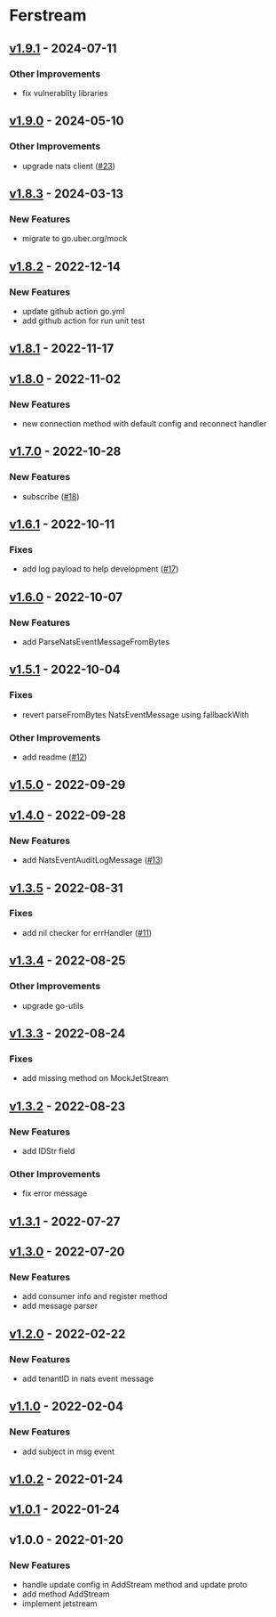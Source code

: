 # Ferstream


<a name="v1.9.1"></a>
## [v1.9.1] - 2024-07-11
### Other Improvements
- fix vulnerablity libraries


<a name="v1.9.0"></a>
## [v1.9.0] - 2024-05-10
### Other Improvements
- upgrade nats client ([#23](https://github.com/kumparan/ferstream/issues/23))


<a name="v1.8.3"></a>
## [v1.8.3] - 2024-03-13
### New Features
- migrate to go.uber.org/mock


<a name="v1.8.2"></a>
## [v1.8.2] - 2022-12-14
### New Features
- update github action go.yml
- add github action for run unit test


<a name="v1.8.1"></a>
## [v1.8.1] - 2022-11-17

<a name="v1.8.0"></a>
## [v1.8.0] - 2022-11-02
### New Features
- new connection method with default config and reconnect handler


<a name="v1.7.0"></a>
## [v1.7.0] - 2022-10-28
### New Features
- subscribe ([#18](https://github.com/kumparan/ferstream/issues/18))


<a name="v1.6.1"></a>
## [v1.6.1] - 2022-10-11
### Fixes
- add log payload to help development ([#17](https://github.com/kumparan/ferstream/issues/17))


<a name="v1.6.0"></a>
## [v1.6.0] - 2022-10-07
### New Features
- add ParseNatsEventMessageFromBytes


<a name="v1.5.1"></a>
## [v1.5.1] - 2022-10-04
### Fixes
- revert parseFromBytes NatsEventMessage using fallbackWith

### Other Improvements
- add readme ([#12](https://github.com/kumparan/ferstream/issues/12))


<a name="v1.5.0"></a>
## [v1.5.0] - 2022-09-29

<a name="v1.4.0"></a>
## [v1.4.0] - 2022-09-28
### New Features
- add NatsEventAuditLogMessage ([#13](https://github.com/kumparan/ferstream/issues/13))


<a name="v1.3.5"></a>
## [v1.3.5] - 2022-08-31
### Fixes
- add nil checker for errHandler ([#11](https://github.com/kumparan/ferstream/issues/11))


<a name="v1.3.4"></a>
## [v1.3.4] - 2022-08-25
### Other Improvements
- upgrade go-utils


<a name="v1.3.3"></a>
## [v1.3.3] - 2022-08-24
### Fixes
- add missing method on MockJetStream


<a name="v1.3.2"></a>
## [v1.3.2] - 2022-08-23
### New Features
- add IDStr field

### Other Improvements
- fix error message


<a name="v1.3.1"></a>
## [v1.3.1] - 2022-07-27

<a name="v1.3.0"></a>
## [v1.3.0] - 2022-07-20
### New Features
- add consumer info and register method
- add message parser


<a name="v1.2.0"></a>
## [v1.2.0] - 2022-02-22
### New Features
- add tenantID in nats event message


<a name="v1.1.0"></a>
## [v1.1.0] - 2022-02-04
### New Features
- add subject in msg event


<a name="v1.0.2"></a>
## [v1.0.2] - 2022-01-24

<a name="v1.0.1"></a>
## [v1.0.1] - 2022-01-24

<a name="v1.0.0"></a>
## v1.0.0 - 2022-01-20
### New Features
- handle update config in AddStream method and update proto
- add method AddStream
- implement jetstream


[Unreleased]: https://github.com/kumparan/ferstream/compare/v1.9.1...HEAD
[v1.9.1]: https://github.com/kumparan/ferstream/compare/v1.9.0...v1.9.1
[v1.9.0]: https://github.com/kumparan/ferstream/compare/v1.8.3...v1.9.0
[v1.8.3]: https://github.com/kumparan/ferstream/compare/v1.8.2...v1.8.3
[v1.8.2]: https://github.com/kumparan/ferstream/compare/v1.8.1...v1.8.2
[v1.8.1]: https://github.com/kumparan/ferstream/compare/v1.8.0...v1.8.1
[v1.8.0]: https://github.com/kumparan/ferstream/compare/v1.7.0...v1.8.0
[v1.7.0]: https://github.com/kumparan/ferstream/compare/v1.6.1...v1.7.0
[v1.6.1]: https://github.com/kumparan/ferstream/compare/v1.6.0...v1.6.1
[v1.6.0]: https://github.com/kumparan/ferstream/compare/v1.5.1...v1.6.0
[v1.5.1]: https://github.com/kumparan/ferstream/compare/v1.5.0...v1.5.1
[v1.5.0]: https://github.com/kumparan/ferstream/compare/v1.4.0...v1.5.0
[v1.4.0]: https://github.com/kumparan/ferstream/compare/v1.3.5...v1.4.0
[v1.3.5]: https://github.com/kumparan/ferstream/compare/v1.3.4...v1.3.5
[v1.3.4]: https://github.com/kumparan/ferstream/compare/v1.3.3...v1.3.4
[v1.3.3]: https://github.com/kumparan/ferstream/compare/v1.3.2...v1.3.3
[v1.3.2]: https://github.com/kumparan/ferstream/compare/v1.3.1...v1.3.2
[v1.3.1]: https://github.com/kumparan/ferstream/compare/v1.3.0...v1.3.1
[v1.3.0]: https://github.com/kumparan/ferstream/compare/v1.2.0...v1.3.0
[v1.2.0]: https://github.com/kumparan/ferstream/compare/v1.1.0...v1.2.0
[v1.1.0]: https://github.com/kumparan/ferstream/compare/v1.0.2...v1.1.0
[v1.0.2]: https://github.com/kumparan/ferstream/compare/v1.0.1...v1.0.2
[v1.0.1]: https://github.com/kumparan/ferstream/compare/v1.0.0...v1.0.1
